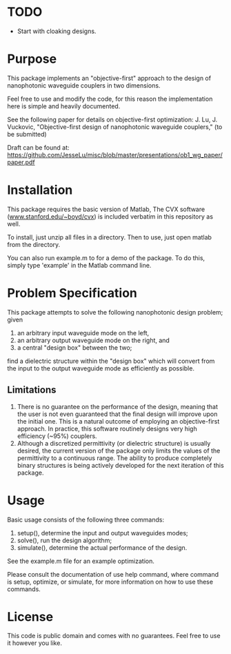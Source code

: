 TODO
====

*   Start with cloaking designs.


Purpose
=======

This package implements an "objective-first" approach to
the design of nanophotonic waveguide couplers in two dimensions.

Feel free to use and modify the code, for this reason
the implementation here is simple and heavily documented.

See the following paper for details on objective-first optimization:
    J. Lu, J. Vuckovic, 
    "Objective-first design of nanophotonic waveguide couplers," 
    (to be submitted)

Draft can be found at:
https://github.com/JesseLu/misc/blob/master/presentations/ob1_wg_paper/paper.pdf


Installation
============

This package requires the basic version of Matlab,
The CVX software (www.stanford.edu/~boyd/cvx)
is included verbatim in this repository as well.

To install, just unzip all files in a directory.
Then to use, just open matlab from the directory.

You can also run example.m to for a demo of the package.
To do this, simply type 'example' in the Matlab command line.


Problem Specification
=====================

This package attempts to solve the following nanophotonic design problem; given

1.  an arbitrary input waveguide mode on the left,
1.  an arbitrary output waveguide mode on the right, and
1.  a central "design box" between the two; 

find a dielectric structure within the "design box" which will convert from 
the input to the output waveguide mode as efficiently as possible.


Limitations
-----------

1.  There is no guarantee on the performance of the design, meaning that
    the user is not even guaranteed that the final design will improve upon
    the initial one.
    This is a natural outcome of employing an objective-first approach.
    In practice, this software routinely designs very high efficiency 
    (~95%) couplers.
1.  Although a discretized permittivity (or dielectric structure)
    is usually desired, the current version of the package only limits the
    values of the permittivity to a continuous range.
    The ability to produce completely binary structures is being actively
    developed for the next iteration of this package.


Usage
=====

Basic usage consists of the following three commands:

1.  setup(), determine the input and output waveguides modes;
1.  solve(), run the design algorithm;
1.  simulate(), determine the actual performance of the design.

See the example.m file for an example optimization.

Please consult the documentation of use help command, 
where command is setup, optimize, or simulate, 
for more information on how to use these commands.


License
=======

This code is public domain and comes with no guarantees. 
Feel free to use it however you like.

